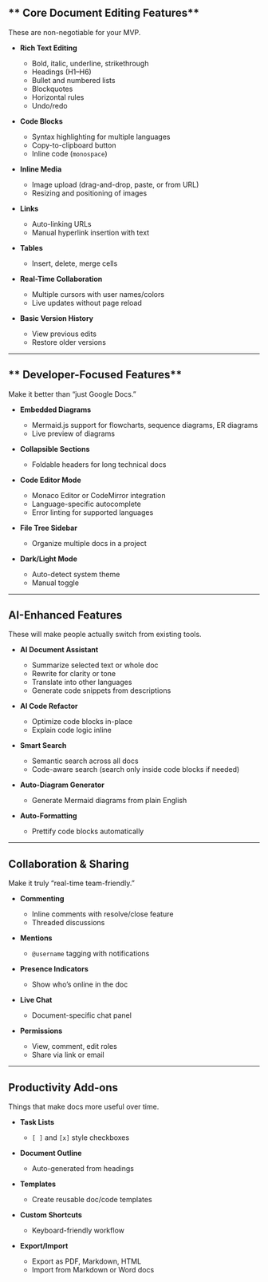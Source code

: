 ## ** Core Document Editing Features**

These are non-negotiable for your MVP.

- **Rich Text Editing**

  - Bold, italic, underline, strikethrough
  - Headings (H1–H6)
  - Bullet and numbered lists
  - Blockquotes
  - Horizontal rules
  - Undo/redo

- **Code Blocks**

  - Syntax highlighting for multiple languages
  - Copy-to-clipboard button
  - Inline code (`monospace`)

- **Inline Media**

  - Image upload (drag-and-drop, paste, or from URL)
  - Resizing and positioning of images

- **Links**

  - Auto-linking URLs
  - Manual hyperlink insertion with text

- **Tables**

  - Insert, delete, merge cells

- **Real-Time Collaboration**

  - Multiple cursors with user names/colors
  - Live updates without page reload

- **Basic Version History**

  - View previous edits
  - Restore older versions

---

## ** Developer-Focused Features**

Make it better than “just Google Docs.”

- **Embedded Diagrams**

  - Mermaid.js support for flowcharts, sequence diagrams, ER diagrams
  - Live preview of diagrams

- **Collapsible Sections**

  - Foldable headers for long technical docs

- **Code Editor Mode**

  - Monaco Editor or CodeMirror integration
  - Language-specific autocomplete
  - Error linting for supported languages

- **File Tree Sidebar**

  - Organize multiple docs in a project

- **Dark/Light Mode**

  - Auto-detect system theme
  - Manual toggle

---

## **AI-Enhanced Features**

These will make people actually switch from existing tools.

- **AI Document Assistant**

  - Summarize selected text or whole doc
  - Rewrite for clarity or tone
  - Translate into other languages
  - Generate code snippets from descriptions

- **AI Code Refactor**

  - Optimize code blocks in-place
  - Explain code logic inline

- **Smart Search**

  - Semantic search across all docs
  - Code-aware search (search only inside code blocks if needed)

- **Auto-Diagram Generator**

  - Generate Mermaid diagrams from plain English

- **Auto-Formatting**

  - Prettify code blocks automatically

---

## **Collaboration & Sharing**

Make it truly “real-time team-friendly.”

- **Commenting**

  - Inline comments with resolve/close feature
  - Threaded discussions

- **Mentions**

  - `@username` tagging with notifications

- **Presence Indicators**

  - Show who’s online in the doc

- **Live Chat**

  - Document-specific chat panel

- **Permissions**

  - View, comment, edit roles
  - Share via link or email

---

## **Productivity Add-ons**

Things that make docs more useful over time.

- **Task Lists**

  - `[ ]` and `[x]` style checkboxes

- **Document Outline**

  - Auto-generated from headings

- **Templates**

  - Create reusable doc/code templates

- **Custom Shortcuts**

  - Keyboard-friendly workflow

- **Export/Import**

  - Export as PDF, Markdown, HTML
  - Import from Markdown or Word docs
